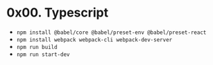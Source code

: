# 0x00. Typescript
- `npm install @babel/core @babel/preset-env @babel/preset-react`
- `npm install webpack webpack-cli webpack-dev-server`
- `npm run build`
- `npm run start-dev`
